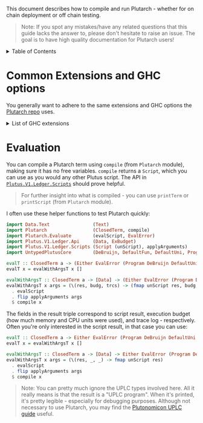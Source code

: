 This document describes how to compile and run Plutarch - whether for on chain deployment or off chain testing.

> Note: If you spot any mistakes/have any related questions that this guide lacks the answer to, please don't hesitate to raise an issue. The goal is to have high quality documentation for Plutarch users!

<details>
<summary> Table of Contents </summary>

- [Common Extensions and GHC options](#common-extensions-and-ghc-options)
- [Evaluation](#evaluation)

</details>

# Common Extensions and GHC options

You generally want to adhere to the same extensions and GHC options the [Plutarch repo](https://github.com/Plutonomicon/plutarch/blob/master/plutarch.cabal) uses.

<details>
<summary> List of GHC extensions </summary>

- `NoStarIsType`
- `BangPatterns`
- `BinaryLiterals`
- `ConstrainedClassMethods`
- `ConstraintKinds`
- `DataKinds`
- `DeriveAnyClass`
- `DeriveDataTypeable`
- `DeriveFoldable`
- `DeriveFunctor`
- `DeriveGeneric`
- `DeriveLift`
- `DeriveTraversable`
- `DerivingStrategies`
- `DerivingVia`
- `DoAndIfThenElse`
- `EmptyCase`
- `EmptyDataDecls`
- `EmptyDataDeriving`
- `ExistentialQuantification`
- `ExplicitForAll`
- `FlexibleContexts`
- `FlexibleInstances`
- `ForeignFunctionInterface`
- `GADTSyntax`
- `GeneralisedNewtypeDeriving`
- `HexFloatLiterals`
- `ImplicitPrelude`
- `InstanceSigs`
- `KindSignatures`
- `LambdaCase`
- `MonomorphismRestriction`
- `MultiParamTypeClasses`
- `NamedFieldPuns`
- `NamedWildCards`
- `NumericUnderscores`
- `OverloadedStrings`
- `PartialTypeSignatures`
- `PatternGuards`
- `PolyKinds`
- `PostfixOperators`
- `RankNTypes`
- `RelaxedPolyRec`
- `ScopedTypeVariables`
- `StandaloneDeriving`
- `StandaloneKindSignatures`
- `TraditionalRecordSyntax`
- `TupleSections`
- `TypeApplications`
- `TypeFamilies`
- `TypeOperators`
- `TypeSynonymInstances`
- `ViewPatterns`

</details>

# Evaluation

You can compile a Plutarch term using `compile` (from `Plutarch` module), making sure it has no free variables. `compile` returns a `Script`, which you can use as you would any other Plutus script. The API in [`Plutus.V1.Ledger.Scripts`](https://playground.plutus.iohkdev.io/doc/haddock/plutus-ledger-api/html/Plutus-V1-Ledger-Scripts.html) should prove helpful.

> For further insight into what is compiled - you can use `printTerm` or `printScript` (from `Plutarch` module).

I often use these helper functions to test Plutarch quickly:

```haskell
import Data.Text                (Text)
import Plutarch                 (ClosedTerm, compile)
import Plutarch.Evaluate        (evalScript, EvalError)
import Plutus.V1.Ledger.Api     (Data, ExBudget)
import Plutus.V1.Ledger.Scripts (Script (unScript), applyArguments)
import UntypedPlutusCore        (DeBruijn, DefaultFun, DefaultUni, Program)

evalT :: ClosedTerm a -> (Either EvalError (Program DeBruijn DefaultUni DefaultFun ()), ExBudget, [Text])
evalT x = evalWithArgsT x []

evalWithArgsT :: ClosedTerm a -> [Data] -> (Either EvalError (Program DeBruijn DefaultUni DefaultFun ()), ExBudget, [Text])
evalWithArgsT x args = (\(res, budg, trcs) -> (fmap unScript res, budg, trcs))
  . evalScript
  . flip applyArguments args
  $ compile x
```

The fields in the result triple correspond to script result, execution budget (how much memory and CPU units were used), and trace log - respectively. Often you're only interested in the script result, in that case you can use:

```haskell
evalT :: ClosedTerm a -> Either EvalError (Program DeBruijn DefaultUni DefaultFun ())
evalT x = evalWithArgsT x []

evalWithArgsT :: ClosedTerm a -> [Data] -> Either EvalError (Program DeBruijn DefaultUni DefaultFun ())
evalWithArgsT x args = (\(res, _, _) -> fmap unScript res)
  . evalScript
  . flip applyArguments args
  $ compile x
```

> Note: You can pretty much ignore the UPLC types involved here. All it really means is that the result is a "UPLC program". When it's printed, it's pretty legible - especially for debugging purposes. Although not necessary to use Plutarch, you may find the [Plutonomicon UPLC guide](https://github.com/Plutonomicon/plutonomicon/blob/main/uplc.md) useful.
